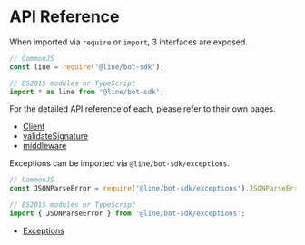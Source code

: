 # API Reference

When imported via `require` or `import`, 3 interfaces are exposed.

``` js
// CommonJS
const line = require('@line/bot-sdk');

// ES2015 modules or TypeScript
import * as line from '@line/bot-sdk';
```

For the detailed API reference of each, please refer to their own pages.

- [Client](api-reference/client.md)
- [validateSignature](api-reference/validate-signature.md)
- [middleware](api-reference/middleware.md)

Exceptions can be imported via `@line/bot-sdk/exceptions`.

``` js
// CommonJS
const JSONParseError = require('@line/bot-sdk/exceptions').JSONParseError;

// ES2015 modules or TypeScript
import { JSONParseError } from '@line/bot-sdk/exceptions';
```

- [Exceptions](api-reference/exceptions.md)
